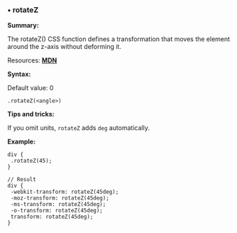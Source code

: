 ### <a name="rotateZ"></a> &#8226; rotateZ
**Summary:**

The rotateZ() CSS function defines a transformation that moves the element around the z-axis without deforming it.

Resources: **[MDN](https://developer.mozilla.org/en-US/docs/Web/CSS/transform#rotateZ)**

**Syntax:**

Default value: 0

    .rotateZ(<angle>)

**Tips and tricks:**

  If you omit units, `rotateZ` adds `deg` automatically.  
  
**Example:**

    div {
     .rotateZ(45);
    }
    
    // Result
    div {
     -webkit-transform: rotateZ(45deg);
     -moz-transform: rotateZ(45deg);
     -ms-transform: rotateZ(45deg);
     -o-transform: rotateZ(45deg);
     transform: rotateZ(45deg);
    }

  
